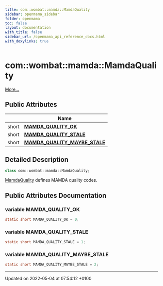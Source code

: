 ```yaml
---
title: com::wombat::mamda::MamdaQuality
sidebar: openmama_sidebar
folder: openmama
toc: false
layout: documentation
with_title: false
sidebar_url: /openmama_api_reference_docs.html
with_doxylinks: true
---
```


# com::wombat::mamda::MamdaQuality



 [More...](#detailed-description)

## Public Attributes

|                | Name           |
| -------------- | -------------- |
| short | **[MAMDA_QUALITY_OK](classcom_1_1wombat_1_1mamda_1_1MamdaQuality.html#variable-mamda-quality-ok)**  |
| short | **[MAMDA_QUALITY_STALE](classcom_1_1wombat_1_1mamda_1_1MamdaQuality.html#variable-mamda-quality-stale)**  |
| short | **[MAMDA_QUALITY_MAYBE_STALE](classcom_1_1wombat_1_1mamda_1_1MamdaQuality.html#variable-mamda-quality-maybe-stale)**  |

## Detailed Description

```java
class com::wombat::mamda::MamdaQuality;
```


[MamdaQuality](classcom_1_1wombat_1_1mamda_1_1MamdaQuality.html) defines MAMDA quality codes. 

## Public Attributes Documentation

### variable MAMDA_QUALITY_OK

```java
static short MAMDA_QUALITY_OK = 0;
```


### variable MAMDA_QUALITY_STALE

```java
static short MAMDA_QUALITY_STALE = 1;
```


### variable MAMDA_QUALITY_MAYBE_STALE

```java
static short MAMDA_QUALITY_MAYBE_STALE = 2;
```


-------------------------------

Updated on 2022-05-04 at 07:54:12 +0100